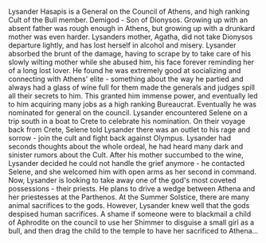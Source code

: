 Lysander Hasapis is a General on the Council of Athens, and high ranking Cult of the Bull member.
Demigod - Son of Dionysos.
Growing up with an absent father was rough enough in Athens, but growing up with a drunkard mother was even harder. 
Lysanders mother, Agatha, did not take Dionysos departure lightly, and has lost herself in alcohol and misery.
Lysander absorbed the brunt of the damage, having to scrape by to take care of his slowly wilting mother while she abused him, his face forever reminding her of a long lost lover.
He found he was extremely good at socializing and connecting with Athens' elite - something about the way he partied and always had a glass of wine full for them made the generals and judges spill all their secrets to him.
This granted him immense power, and eventually led to him acquiring many jobs as a high ranking Bureaucrat.
Eventually he was nominated for general on the council.
Lysander encountered Selene on a trip south in a boat to Crete to celebrate his nomination.
On their voyage back from Crete, Selene told Lysander there was an outlet to his rage and sorrow - join the cult and fight back against Olympus.
Lysander had seconds thoughts about the whole ordeal, he had heard many dark and sinister rumors about the Cult.
After his mother succumbed to the wine, Lysander decided he could not handle the grief anymore - he contacted Selene, and she welcomed him with open arms as her second in command.
Now, Lysander is looking to take away one of the god's most coveted possessions - their priests.
He plans to drive a wedge between Athena and her priestesses at the Parthenos.
At the Summer Solstice, there are many animal sacrifices to the gods.
However, Lysander knew well that the gods despised human sacrifices.
A shame if someone were to blackmail a child of Aphrodite on the council to use her Shimmer to disguise a small girl as a bull, and then drag the child to the temple to have her sacrificed to Athena...
